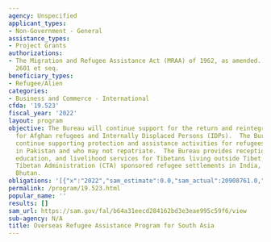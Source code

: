 ```yaml
---
agency: Unspecified
applicant_types:
- Non-Government - General
assistance_types:
- Project Grants
authorizations:
- The Migration and Refugee Assistance Act (MRAA) of 1962, as amended. 22 U.S.C. &sect;
  2601 et seq.
beneficiary_types:
- Refugee/Alien
categories:
- Business and Commerce - International
cfda: '19.523'
fiscal_year: '2022'
layout: program
objective: The Bureau will continue support for the return and reintegration programs
  for Afghan refugees and Internally Displaced Persons (IDPs).  The Bureau will also
  continue supporting protection and assistance activities for refugees who remain
  in Pakistan and who may not repatriate.  The Bureau provides reception, health care,
  education, and livelihood services for Tibetans living outside Tibet, most in Central
  Tibetan Administration (CTA) sponsored refugee settlements in India, Nepal, and
  Bhutan.
obligations: '[{"x":"2022","sam_estimate":0.0,"sam_actual":20908761.0,"usa_spending_actual":4999942.0},{"x":"2023","sam_estimate":0.0,"sam_actual":0.0,"usa_spending_actual":-500000.0},{"x":"2024","sam_estimate":0.0,"sam_actual":0.0,"usa_spending_actual":0.0}]'
permalink: /program/19.523.html
popular_name: ''
results: []
sam_url: https://sam.gov/fal/b64a31eecd284162bd3e3eae995c59f6/view
sub-agency: N/A
title: Overseas Refugee Assistance Program for South Asia
---
```

